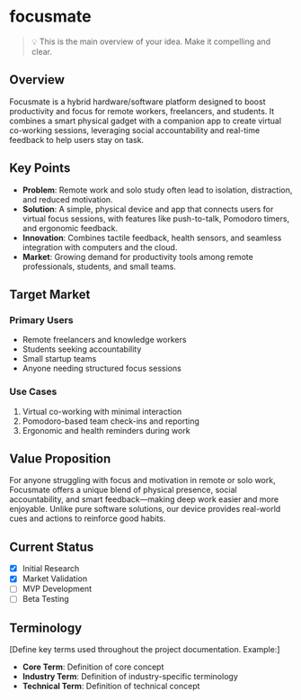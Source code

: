 # focusmate

> 💡 This is the main overview of your idea. Make it compelling and clear.

## Overview
Focusmate is a hybrid hardware/software platform designed to boost productivity and focus for remote workers, freelancers, and students. It combines a smart physical gadget with a companion app to create virtual co-working sessions, leveraging social accountability and real-time feedback to help users stay on task.

## Key Points
- **Problem**: Remote work and solo study often lead to isolation, distraction, and reduced motivation.
- **Solution**: A simple, physical device and app that connects users for virtual focus sessions, with features like push-to-talk, Pomodoro timers, and ergonomic feedback.
- **Innovation**: Combines tactile feedback, health sensors, and seamless integration with computers and the cloud.
- **Market**: Growing demand for productivity tools among remote professionals, students, and small teams.

## Target Market

### Primary Users
- Remote freelancers and knowledge workers
- Students seeking accountability
- Small startup teams
- Anyone needing structured focus sessions

### Use Cases
1. Virtual co-working with minimal interaction
2. Pomodoro-based team check-ins and reporting
3. Ergonomic and health reminders during work

## Value Proposition
For anyone struggling with focus and motivation in remote or solo work, Focusmate offers a unique blend of physical presence, social accountability, and smart feedback—making deep work easier and more enjoyable. Unlike pure software solutions, our device provides real-world cues and actions to reinforce good habits.

## Current Status
- [x] Initial Research
- [x] Market Validation
- [ ] MVP Development
- [ ] Beta Testing

## Terminology
[Define key terms used throughout the project documentation. Example:]

- **Core Term**: Definition of core concept
- **Industry Term**: Definition of industry-specific terminology
- **Technical Term**: Definition of technical concept
